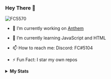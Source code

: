 ### Hey There 👋
<p align="left"> <img src="https://komarev.com/ghpvc/?username=FC5570" alt="FC5570" /> </p>

- 🔭 I’m currently working on [Anthem](https://top.gg/bot/734020393354002482)

- 🌱 I’m currently learning JavaScript and HTML
 
- 📫 How to reach me: Discord: FC#5104
 
- ⚡ Fun Fact: I star my own repos

<details>
 <summary><b>My Stats</b></summary>
 <p align="center">
<img src="https://github-profile-trophy.vercel.app/?username=FC5570&margin-h=25&column=7&theme=juicyfresh">
 </p>
 
 <p align="center">
<img src="https://github-readme-stats.vercel.app/api?username=FC5570&show_icons=true&theme=radical&count_private=true&custom_title=My Stats&include_all_commits=true">
 </p>
 
 <p align="center">
<img src="https://github-readme-stats.vercel.app/api/top-langs/?username=FC5570&langs_count=6&theme=radical">
 </p>
 
 <p align="center">
<img src="https://github-readme-stats.vercel.app/api/wakatime?username=FC5570&layout=compact&theme=radical">
 </p>
 
 <p align="center">
 <img src="https://skyline.github.com/api/shot/fc5570/2020.png">
 </p>
 
</details>
